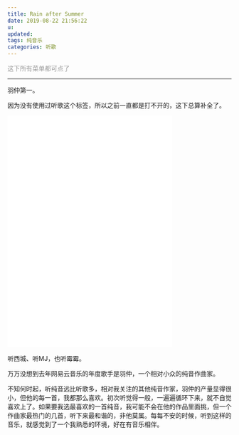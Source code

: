 ```yaml
---
title: Rain after Summer
date: 2019-08-22 21:56:22
u:
updated:
tags: 纯音乐
categories: 听歌
---
```

<font color="#999999">这下所有菜单都可点了</font>

<!--more-->
---
羽仲第一。

因为没有使用过听歌这个标签，所以之前一直都是打不开的，这下总算补全了。

<iframe frameborder="no" border="0" marginwidth="0" marginheight="0" width=370 height=520 src="//music.163.com/outchain/player?type=0&id=2896919156&auto=1&height=430"></iframe>

听西城、听MJ，也听霉霉。

万万没想到去年网易云音乐的年度歌手是羽仲，一个相对小众的纯音作曲家。

不知何时起，听纯音远比听歌多，相对我关注的其他纯音作家，羽仲的产量显得很小，但他的每一首，我都那么喜欢。初次听觉得一般，一遍遍循环下来，就不自觉喜欢上了。如果要我选最喜欢的一首纯音，我可能不会在他的作品里面挑，但一个作曲家最热门的几首，听下来最和谐的，非他莫属。每每不安的时候，听到这样的音乐，就感觉到了一个我熟悉的环境，好在有音乐相伴。